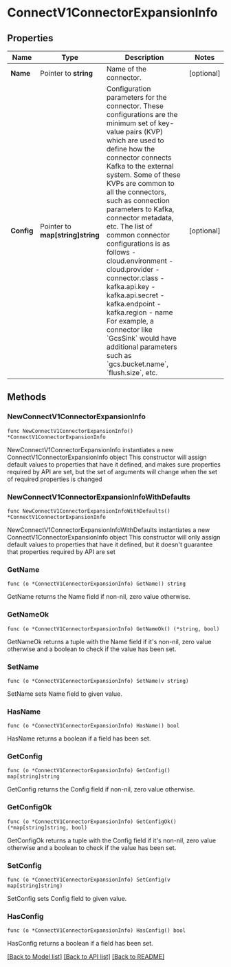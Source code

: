 # ConnectV1ConnectorExpansionInfo

## Properties

Name | Type | Description | Notes
------------ | ------------- | ------------- | -------------
**Name** | Pointer to **string** | Name of the connector. | [optional] 
**Config** | Pointer to **map[string]string** | Configuration parameters for the connector. These configurations are the minimum set of key-value pairs (KVP) which are used to define how the connector connects Kafka to the external system. Some of these KVPs are common to all the connectors, such as connection parameters to Kafka, connector metadata, etc. The list of common connector configurations is as follows    - cloud.environment   - cloud.provider   - connector.class   - kafka.api.key   - kafka.api.secret   - kafka.endpoint   - kafka.region   - name  For example, a connector like &#x60;GcsSink&#x60; would have additional parameters such as &#x60;gcs.bucket.name&#x60;, &#x60;flush.size&#x60;, etc. | [optional] 

## Methods

### NewConnectV1ConnectorExpansionInfo

`func NewConnectV1ConnectorExpansionInfo() *ConnectV1ConnectorExpansionInfo`

NewConnectV1ConnectorExpansionInfo instantiates a new ConnectV1ConnectorExpansionInfo object
This constructor will assign default values to properties that have it defined,
and makes sure properties required by API are set, but the set of arguments
will change when the set of required properties is changed

### NewConnectV1ConnectorExpansionInfoWithDefaults

`func NewConnectV1ConnectorExpansionInfoWithDefaults() *ConnectV1ConnectorExpansionInfo`

NewConnectV1ConnectorExpansionInfoWithDefaults instantiates a new ConnectV1ConnectorExpansionInfo object
This constructor will only assign default values to properties that have it defined,
but it doesn't guarantee that properties required by API are set

### GetName

`func (o *ConnectV1ConnectorExpansionInfo) GetName() string`

GetName returns the Name field if non-nil, zero value otherwise.

### GetNameOk

`func (o *ConnectV1ConnectorExpansionInfo) GetNameOk() (*string, bool)`

GetNameOk returns a tuple with the Name field if it's non-nil, zero value otherwise
and a boolean to check if the value has been set.

### SetName

`func (o *ConnectV1ConnectorExpansionInfo) SetName(v string)`

SetName sets Name field to given value.

### HasName

`func (o *ConnectV1ConnectorExpansionInfo) HasName() bool`

HasName returns a boolean if a field has been set.

### GetConfig

`func (o *ConnectV1ConnectorExpansionInfo) GetConfig() map[string]string`

GetConfig returns the Config field if non-nil, zero value otherwise.

### GetConfigOk

`func (o *ConnectV1ConnectorExpansionInfo) GetConfigOk() (*map[string]string, bool)`

GetConfigOk returns a tuple with the Config field if it's non-nil, zero value otherwise
and a boolean to check if the value has been set.

### SetConfig

`func (o *ConnectV1ConnectorExpansionInfo) SetConfig(v map[string]string)`

SetConfig sets Config field to given value.

### HasConfig

`func (o *ConnectV1ConnectorExpansionInfo) HasConfig() bool`

HasConfig returns a boolean if a field has been set.


[[Back to Model list]](../README.md#documentation-for-models) [[Back to API list]](../README.md#documentation-for-api-endpoints) [[Back to README]](../README.md)


